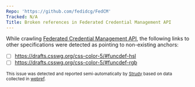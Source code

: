 ```yaml
---
Repo: 'https://github.com/fedidcg/FedCM'
Tracked: N/A
Title: Broken references in Federated Credential Management API
---
```


While crawling [Federated Credential Management API](https://fedidcg.github.io/FedCM/), the following links to other specifications were detected as pointing to non-existing anchors:
* [ ] https://drafts.csswg.org/css-color-5/#funcdef-hsl
* [ ] https://drafts.csswg.org/css-color-5/#funcdef-rgb

<sub>This issue was detected and reported semi-automatically by [Strudy](https://github.com/w3c/strudy/) based on data collected in [webref](https://github.com/w3c/webref/).</sub>
